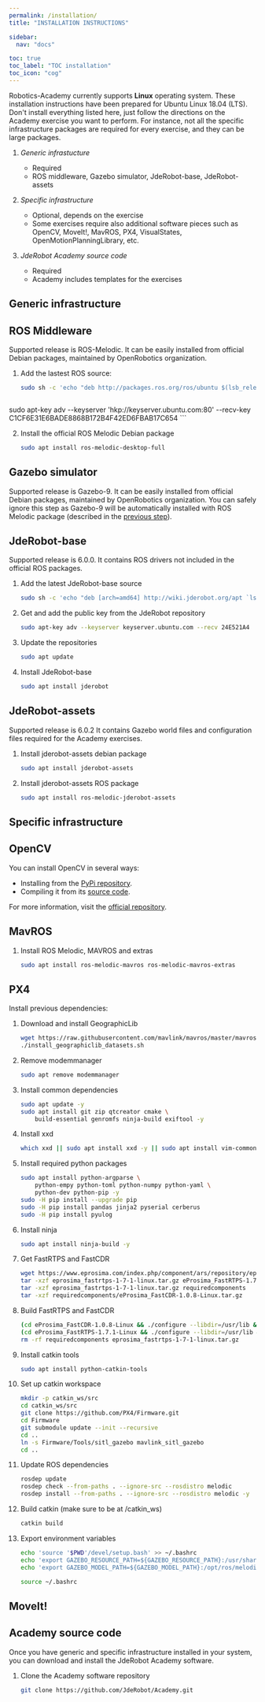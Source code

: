 ```yaml
---
permalink: /installation/
title: "INSTALLATION INSTRUCTIONS"

sidebar:
  nav: "docs"

toc: true
toc_label: "TOC installation"
toc_icon: "cog"
---
```



Robotics-Academy currently supports **Linux** operating system. These installation instructions have been prepared for Ubuntu Linux 18.04 (LTS). Don't install everything listed here, just follow the directions on the Academy exercise you want to perform. For instance, not all the specific infrastructure packages are required for every exercise, and they can be large packages.

1. *Generic infrastucture*
    - Required
    - ROS middleware, Gazebo simulator, JdeRobot-base, JdeRobot-assets

2. *Specific infrastructure*
    - Optional, depends on the exercise
    - Some exercises require also additional software pieces such as OpenCV, MoveIt!, MavROS, PX4, VisualStates, OpenMotionPlanningLibrary, etc.

3. *JdeRobot Academy source code*
    - Required
    - Academy includes templates for the exercises

## Generic infrastructure

## ROS Middleware

Supported release is ROS-Melodic. It can be easily installed from official Debian packages, maintained by OpenRobotics organization.

1. Add the lastest ROS source:

    ```bash
    sudo sh -c 'echo "deb http://packages.ros.org/ros/ubuntu $(lsb_release -sc) main" > /etc/apt/sources.list.d/ros-latest.list'
    ```

    ```bash
 sudo apt-key adv --keyserver 'hkp://keyserver.ubuntu.com:80' --recv-key C1CF6E31E6BADE8868B172B4F42ED6FBAB17C654
    ```
<!-- sudo apt-key adv --keyserver hkp://ha.pool.sks-keyservers.net:80 --recv-key 421C365BD9FF1F717815A3895523BAEEB01FA116 -->

2. Install the official ROS Melodic Debian package

    ```bash
    sudo apt install ros-melodic-desktop-full
    ```

## Gazebo simulator

Supported release is Gazebo-9. It can be easily installed from official Debian packages, maintained by OpenRobotics organization. You can safely ignore this step as Gazebo-9 will be automatically installed with ROS Melodic package (described in the [previous step](/RoboticsAcademy/installation/#ros-middleware)).

<!--
1. Add the lastest Gazebo source:

    ```bash
    sudo sh -c 'echo "deb http://packages.osrfoundation.org/gazebo/ubuntu-stable lsb_release -cs main" > /etc/apt/sources.list.d/gazebo-stable.list'
    ```

    ```bash
    sudo apt-key adv --keyserver keyserver.ubuntu.com --recv-key 67170598AF249743
    ```

2. Install the official Gazebo package:

    ```bash
    sudo apt install gazebo9
    ```
-->

## JdeRobot-base

Supported release is 6.0.0.
It contains ROS drivers not included in the official ROS packages.

1. Add the latest JdeRobot-base source

    ```bash
    sudo sh -c 'echo "deb [arch=amd64] http://wiki.jderobot.org/apt `lsb_release -cs` main" > /etc/apt/sources.list.d/jderobot.list'
    ```

2. Get and add the public key from the JdeRobot repository

    ```bash
    sudo apt-key adv --keyserver keyserver.ubuntu.com --recv 24E521A4
    ```

3. Update the repositories

    ```bash
    sudo apt update
    ```

4. Install JdeRobot-base

    ```bash
    sudo apt install jderobot
    ```

## JdeRobot-assets

Supported release is 6.0.2
It contains Gazebo world files and configuration files required for the Academy exercises.

1. Install jderobot-assets debian package

    ```bash
    sudo apt install jderobot-assets
    ```

2. Install jderobot-assets ROS package

    ```bash
    sudo apt install ros-melodic-jderobot-assets
    ```


## Specific infrastructure

## OpenCV

You can install OpenCV in several ways:

- Installing from the [PyPi repository](https://pypi.org/project/opencv-python/).
- Compiling it from its [source code](https://docs.opencv.org/3.4.1/d2/de6/tutorial_py_setup_in_ubuntu.html).

For more information, visit the [official repository](https://github.com/opencv/opencv).

## MavROS

1. Install ROS Melodic, MAVROS and extras

    ```bash
    sudo apt install ros-melodic-mavros ros-melodic-mavros-extras
    ```


## PX4

Install previous dependencies:

1. Download and install GeographicLib

    ```bash
    wget https://raw.githubusercontent.com/mavlink/mavros/master/mavros/scripts/install_geographiclib_datasets.sh
    ./install_geographiclib_datasets.sh
    ```

2. Remove modemmanager

    ```bash
    sudo apt remove modemmanager
    ```

3. Install common dependencies

    ```bash
    sudo apt update -y
    sudo apt install git zip qtcreator cmake \
        build-essential genromfs ninja-build exiftool -y
    ```

4. Install xxd

    ```bash
    which xxd || sudo apt install xxd -y || sudo apt install vim-common --no-install-recommends -y
    ```

5. Install required python packages

    ```bash
    sudo apt install python-argparse \
        python-empy python-toml python-numpy python-yaml \
        python-dev python-pip -y
    sudo -H pip install --upgrade pip
    sudo -H pip install pandas jinja2 pyserial cerberus
    sudo -H pip install pyulog
    ```

6. Install ninja

    ```bash
    sudo apt install ninja-build -y
    ```

7. Get FastRTPS and FastCDR

    ```bash
    wget https://www.eprosima.com/index.php/component/ars/repository/eprosima-fast-rtps/eprosima-fast-rtps-1-7-1/eprosima_fastrtps-1-7-1-linux-tar-gz -O eprosima_fastrtps-1-7-1-linux.tar.gz
    tar -xzf eprosima_fastrtps-1-7-1-linux.tar.gz eProsima_FastRTPS-1.7.1-Linux/
    tar -xzf eprosima_fastrtps-1-7-1-linux.tar.gz requiredcomponents
    tar -xzf requiredcomponents/eProsima_FastCDR-1.0.8-Linux.tar.gz
    ```

8. Build FastRTPS and FastCDR

    ```bash
    (cd eProsima_FastCDR-1.0.8-Linux && ./configure --libdir=/usr/lib && make -j2 && sudo make install)
    (cd eProsima_FastRTPS-1.7.1-Linux && ./configure --libdir=/usr/lib && make -j2 && sudo make install)
    rm -rf requiredcomponents eprosima_fastrtps-1-7-1-linux.tar.gz
    ```

9. Install catkin tools

    ```bash
    sudo apt install python-catkin-tools
    ```

10. Set up catkin workspace

    ```bash
    mkdir -p catkin_ws/src
    cd catkin_ws/src
    git clone https://github.com/PX4/Firmware.git
    cd Firmware
    git submodule update --init --recursive
    cd ..
    ln -s Firmware/Tools/sitl_gazebo mavlink_sitl_gazebo
    cd ..
    ```

11. Update ROS dependencies

    ```bash
    rosdep update
    rosdep check --from-paths . --ignore-src --rosdistro melodic
    rosdep install --from-paths . --ignore-src --rosdistro melodic -y
    ```

12. Build catkin (make sure to be at /catkin_ws)

    ```bash
    catkin build
    ```

13. Export environment variables

    ```bash
    echo 'source '$PWD'/devel/setup.bash' >> ~/.bashrc
    echo 'export GAZEBO_RESOURCE_PATH=${GAZEBO_RESOURCE_PATH}:/usr/share/gazebo-9' >> ~/.bashrc
    echo 'export GAZEBO_MODEL_PATH=${GAZEBO_MODEL_PATH}:/opt/ros/melodic/share/jderobot_assets/models' >> ~/.bashrc

    source ~/.bashrc
    ```

## MoveIt!

## Academy source code

Once you have generic and specific infrastructure installed in your system, you can download and install the JdeRobot Academy software.

1. Clone the Academy software repository

    ```bash
    git clone https://github.com/JdeRobot/Academy.git
    ```

<!---

# Installation on Windows(x64)  DEPRECATED

The programming environment is composed of the (a) Docker with Gazebo simulator, (b) JdeRobot middleware for Python and (c) the TeachingRobotics package. All this software is open source so there are alternative ways to install all of them directly from the source code. Currently we use Gazebo-7.4.0, JdeRobot-5.4.1 and TeachingRobotics-0.1.0 releases. JdeRobot Docker includes the Gazebo plugins, models and configuration files to simulate the robot used in the exercises.

### Prerequisites

First check that you have the following dependencies installed. If not, you can install them in the links provided.

- Install checked `env` variables (Is possible that you need restart to run the PATH). You can <a href="https://www.python.org/ftp/python/3.5.2/python-3.5.2-amd64.exe" target="_blank">download here</a>.

- Download qt 5.7 <a href="http://download.qt.io/official_releases/qt/5.7/5.7.0/qt-opensource-windows-x86-msvc2015_64-5.7.0.exe" target="_blank">here</a>.
- Download github Desktop <a href="https://desktop.github.com" target="_blank">from here</a>.
- Download Docker:
  - <a href="https://download.docker.com/win/stable/InstallDocker.msi" target="_blank">Windows 10 x64 proffesional or enterprise</a>
  - <a href="http://www.docker.com/products/docker-toolbox" target="_blank"> Other Windows x64</a>



### Installation

Follow the next four steps to have the environment up and running, ready to use.

1. Upgrade pip.

    Open `CMD` or powershell and upgrade pip typing:

    ```bash
    python -m pip install --upgrade pip
    ```

2. Install depencencies.

    Install the following depencencies

    ```bash
    pip3 install numpy zeroc-ice
    pip3 install pyqt5
    pip3 install opencv-python
    ```

3. Install JdeRobot Python.

    Install JdeRobot Python typing:

    ```bash
    pip3 install http://jderobot.org/store/aitormf/uploads/windows/JdeRobot-0.1.0-py3-none-any.whl
    ```

4. Clone Robotics-Academy repository.

    Download the Academy software. With git Shell clone the repository as in Linux and run the exercices with `CMD` o powershell

    ```bash
    git clone https://github.com/jderobot/academy.git
    ```

_Note: Github repositories are located in `Documents\GitHub`_




### Run Exercises

Open Kinematics of Docker and push "Docker cli".

Run the docker passing the world to use (the first time docker image is downloaded):

```bash
docker run -tiP --rm -p 7681:7681 jderobot/jderobot world [world_name]
```

With `CMD` or PowerShell go to practice directory in Academy and run it:

```bash
python [practice_file][config_file]
```

You can watch a video demonstration.


--->
